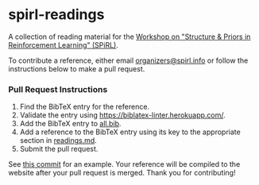 # spirl-readings
A collection of reading material for the [Workshop on "Structure &amp; Priors in Reinforcement Learning" (SPiRL)](http://spirl.info/).

To contribute a reference, either email [organizers@spirl.info](mailto:organizers@spirl.info) or follow the instructions below to make a pull request.

### Pull Request Instructions

1. Find the BibTeX entry for the reference. 
2. Validate the entry using https://biblatex-linter.herokuapp.com/.
3. Add the BibTeX entry to [all.bib](all.bib).
4. Add a reference to the BibTeX entry using its key to the appropriate section in [readings.md](readings.md).
5. Submit the pull request.

See [this commit](https://github.com/eringrant/spirl-readings/commit/134c77bbebf67e3e34cc0a4277b4a841340b62a3) for an example. Your reference will be compiled to the website after your pull request is merged. Thank you for contributing!
